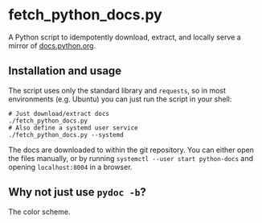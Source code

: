 # fetch_python_docs.py

A Python script to idempotently download, extract, and locally serve a mirror of
[docs.python.org](https://docs.python.org/).

## Installation and usage

The script uses only the standard library and `requests`, so in most
environments (e.g. Ubuntu) you can just run the script in your shell:

```
# Just download/extract docs
./fetch_python_docs.py
# Also define a systemd user service
./fetch_python_docs.py --systemd
```

The docs are downloaded to within the git repository. You can either open the
files manually, or by running `systemctl --user start python-docs` and opening
`localhost:8004` in a browser.

## Why not just use `pydoc -b`?

The color scheme.
